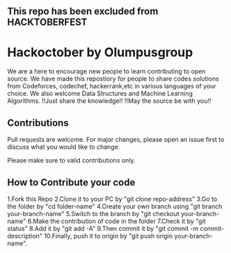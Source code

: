 ## This repo has been excluded from HACKTOBERFEST
# Hackoctober by Olumpusgroup
We are a here to encourage new people to learn contributing to open source.
We have made this repostiory for people to share codes solutions from Codeforces, codechef, hackerrank,etc in various languages of your choice.
We also welcome Data Structures and Machine Learning Algorithms.
!!Just share the knowledge!!
!!May the source be with you!!
## Contributions
Pull requests are welcome. For major changes, please open an issue first to discuss what you would like to change.

Please make sure to valid contributions only.
## How to Contribute your code
1.Fork this Repo
2.Clone it to your PC by "git clone repo-address"
3.Go to the folder by "cd folder-name"
4.Create your own branch using "git branch your-branch-name"
5.Switch to the branch by "git checkout your-branch-name"
6.Make the contribution of code in the folder
7.Check it by "git status"
8.Add it by "git add -A"
9.Then commit it by "git commit -m commit-description"
10.Finally, push it to origin by "git push origin your-branch-name".
